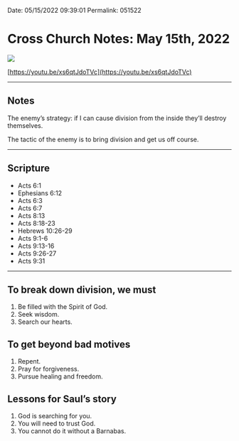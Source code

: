 
Date: 05/15/2022 09:39:01
Permalink: 051522


# Cross Church Notes: May 15th, 2022

![](https://i.imgur.com/te9n3DW.jpg)

[https://youtu.be/xs6qtJdoTVc](https://youtu.be/xs6qtJdoTVc)

---- 

## Notes

The enemy’s strategy: if I can cause division from the inside they’ll destroy themselves. 

The tactic of the enemy is to bring division and get us off course. 


---- 

## Scripture

- Acts 6:1
- Ephesians 6:12
- Acts 6:3
- Acts 6:7
- Acts 8:13
- Acts 8:18-23
- Hebrews 10:26-29
- Acts 9:1-6
- Acts 9:13-16
- Acts 9:26-27
- Acts 9:31

---- 

## To break down division, we must

1. Be filled with the Spirit of God. 
2. Seek wisdom.
3.  Search our hearts.

## To get beyond bad motives

1. Repent. 
2. Pray for forgiveness. 
3. Pursue healing and freedom. 

## Lessons for Saul’s story

1. God is searching for you.
2. You will need to trust God.
3. You cannot do it without a Barnabas.